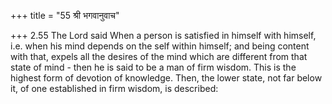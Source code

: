 +++
title = "55 श्री भगवानुवाच"

+++
2.55 The Lord said When a person is satisfied in himself with himself,
i.e. when his mind depends on the self within himself; and being content with that, expels all the desires of the mind which are different from that state of mind - then he is said to be a man of firm wisdom. This is the highest form of devotion of knowledge. Then, the lower state, not far below it, of one established in firm wisdom, is described:

